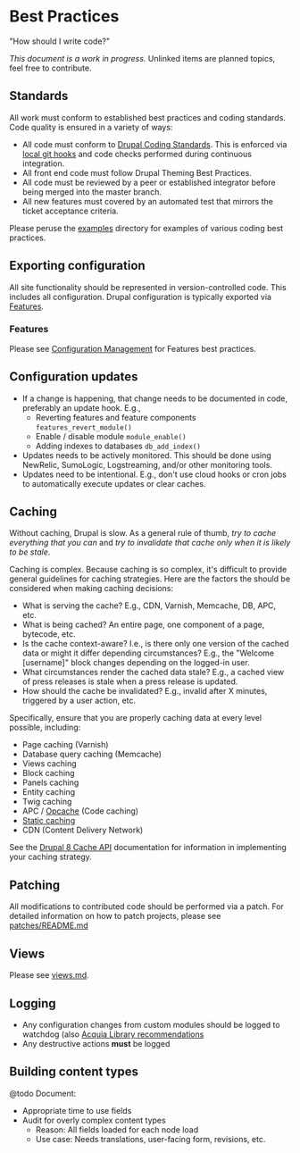 # Best Practices

"How should I write code?"

_This document is a work in progress._ Unlinked items are planned topics, feel free to contribute.

## Standards

All work must conform to established best practices and coding standards. Code quality is ensured in a variety of ways:

* All code must conform to [Drupal Coding Standards](https://www.drupal.org/coding-standards). This is enforced via [local git hooks](../scripts/git-hooks/README.md) and code checks performed during continuous integration.
* All front end code must follow Drupal Theming Best Practices.
* All code must be reviewed by a peer or established integrator before being merged into the master branch.
* All new features must covered by an automated test that mirrors the ticket acceptance criteria.

Please peruse the [examples](examples) directory for examples of various coding best practices.

## Exporting configuration

All site functionality should be represented in version-controlled code. This includes all configuration. Drupal configuration is typically exported via [Features](https://www.drupal.org/project/features).

### Features

Please see [Configuration Management](features-workflow.md) for Features best practices.

## Configuration updates

* If a change is happening, that change needs to be documented in code, preferably an update hook. E.g.,
    * Reverting features and feature components `features_revert_module()`
    * Enable / disable module `module_enable()`
    * Adding indexes to databases `db_add_index()`
* Updates needs to be actively monitored. This should be done using NewRelic, SumoLogic, Logstreaming, and/or other monitoring tools.
* Updates need to be intentional. E.g., don't use cloud hooks or cron jobs to automatically execute updates or clear caches.

## Caching

Without caching, Drupal is slow. As a general rule of thumb, _try to cache everything that you can_ and _try to invalidate that cache only when it is likely to be stale_.

Caching is complex. Because caching is so complex, it's difficult to provide general guidelines for caching strategies. Here are the factors the should be considered when making caching decisions:

* What is serving the cache? E.g., CDN, Varnish, Memcache, DB, APC, etc.
* What is being cached? An entire page, one component of a page, bytecode, etc.
* Is the cache context-aware? I.e., is there only one version of the cached data or might it differ depending circumstances? E.g., the "Welcome [username]" block changes depending on the logged-in user.
* What circumstances render the cached data stale? E.g., a cached view of press releases is stale when a press release is updated.
* How should the cache be invalidated? E.g., invalid after X minutes, triggered by a user action, etc.

Specifically, ensure that you are properly caching data at every level possible, including:

* Page caching (Varnish)
* Database query caching (Memcache)
* Views caching
* Block caching
* Panels caching
* Entity caching
* Twig caching
* APC / [Opcache](http://php.net/opcache) (Code caching)
* [Static caching](https://drupalwatchdog.com/volume-3/issue-2/drupal-static-caching)
* CDN (Content Delivery Network)

See the [Drupal 8 Cache API](https://www.drupal.org/developing/api/8/cache) documentation for information in implementing your caching strategy.

## Patching

All modifications to contributed code should be performed via a patch. For detailed information on how to patch projects, please see [patches/README.md](../template/patches/README.md)

## Views

Please see [views.md](views.md).

## Logging

* Any configuration changes from custom modules should be logged to watchdog (also [Acquia Library recommendations](https://docs.acquia.com/articles/how-audit-authenticated-user-actions-better-risk-management)
* Any destructive actions **must** be logged


## Building content types

@todo Document:

* Appropriate time to use fields
* Audit for overly complex content types
    * Reason: All fields loaded for each node load
    * Use case: Needs translations, user-facing form, revisions, etc.
